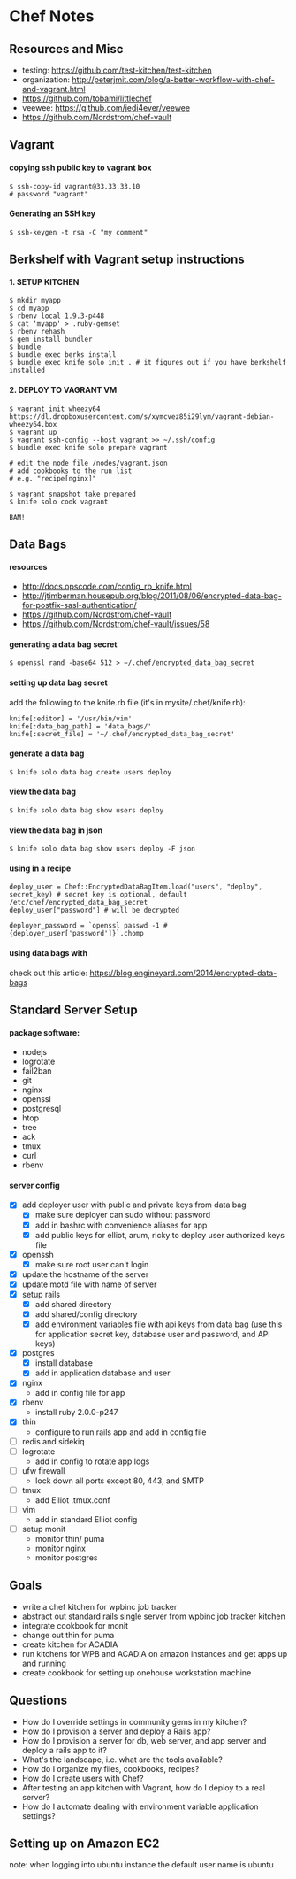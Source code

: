 # Chef Notes

## Resources and Misc

* testing: https://github.com/test-kitchen/test-kitchen
* organization: http://peterjmit.com/blog/a-better-workflow-with-chef-and-vagrant.html
* https://github.com/tobami/littlechef 
* veewee: https://github.com/jedi4ever/veewee
* https://github.com/Nordstrom/chef-vault

## Vagrant

#### copying ssh public key to vagrant box

	$ ssh-copy-id vagrant@33.33.33.10
	# password "vagrant"

#### Generating an SSH key

	$ ssh-keygen -t rsa -C "my comment"


## Berkshelf with Vagrant setup instructions

#### 1. SETUP KITCHEN

	$ mkdir myapp
	$ cd myapp
	$ rbenv local 1.9.3-p448
	$ cat 'myapp' > .ruby-gemset
	$ rbenv rehash
	$ gem install bundler 
	$ bundle 
	$ bundle exec berks install
	$ bundle exec knife solo init . # it figures out if you have berkshelf installed


#### 2. DEPLOY TO VAGRANT VM

	$ vagrant init wheezy64 https://dl.dropboxusercontent.com/s/xymcvez85i29lym/vagrant-debian-wheezy64.box
	$ vagrant up
	$ vagrant ssh-config --host vagrant >> ~/.ssh/config
	$ bundle exec knife solo prepare vagrant

	# edit the node file /nodes/vagrant.json
	# add cookbooks to the run list
	# e.g. "recipe[nginx]"

	$ vagrant snapshot take prepared
	$ knife solo cook vagrant

	BAM!

## Data Bags

#### resources

* http://docs.opscode.com/config_rb_knife.html
* http://jtimberman.housepub.org/blog/2011/08/06/encrypted-data-bag-for-postfix-sasl-authentication/
* https://github.com/Nordstrom/chef-vault
* https://github.com/Nordstrom/chef-vault/issues/58

#### generating a data bag secret

	$ openssl rand -base64 512 > ~/.chef/encrypted_data_bag_secret

#### setting up data bag secret

add the following to the knife.rb file (it's in mysite/.chef/knife.rb):

	knife[:editor] = '/usr/bin/vim'
	knife[:data_bag_path] = 'data_bags/'
	knife[:secret_file] = '~/.chef/encrypted_data_bag_secret'

#### generate a data bag

	$ knife solo data bag create users deploy

#### view the data bag

	$ knife solo data bag show users deploy

#### view the data bag in json

	$ knife solo data bag show users deploy -F json

#### using in a recipe

	deploy_user = Chef::EncryptedDataBagItem.load("users", "deploy", secret_key) # secret key is optional, default /etc/chef/encrypted_data_bag_secret
	deploy_user["password"] # will be decrypted

	deployer_password = `openssl passwd -1 #{deployer_user['password']}`.chomp

#### using data bags with 

check out this article: https://blog.engineyard.com/2014/encrypted-data-bags

## Standard Server Setup

#### package software:

* nodejs
* logrotate
* fail2ban
* git
* nginx
* openssl
* postgresql
* htop
* tree
* ack
* tmux
* curl
* rbenv

#### server config

* [x] add deployer user with public and private keys from data bag
	* [x] make sure deployer can sudo without password
	* [x] add in bashrc with convenience aliases for app
	* [x] add public keys for elliot, arum, ricky to deploy user authorized keys file
* [x] openssh
	* [x] make sure root user can't login 
* [x] update the hostname of the server
* [x] update motd file with name of server
* [x] setup rails
	* [x] add shared directory
	* [x] add shared/config directory
	* [x] add environment variables file with api keys from data bag 
			(use this for application secret key, database user and password, and API keys)
* [x] postgres
	* [x] install database
	* [x] add in application database and user
* [x] nginx
	* add in config file for app
* [x] rbenv 
	* install ruby 2.0.0-p247
* [x] thin 
	* configure to run rails app and add in config file
* [ ] redis and sidekiq
* [ ] logrotate
	* add in config to rotate app logs
* [ ] ufw firewall 
	* lock down all ports except 80, 443, and SMTP
* [ ] tmux
	* add Elliot .tmux.conf
* [ ] vim 
	* add in standard Elliot config
* [ ] setup monit
	* monitor thin/ puma
	* monitor nginx
	* monitor postgres

## Goals

* write a chef kitchen for wpbinc job tracker
* abstract out standard rails single server from wpbinc job tracker kitchen
* integrate cookbook for monit
* change out thin for puma
* create kitchen for ACADIA
* run kitchens for WPB and ACADIA on amazon instances and get apps up and running
* create cookbook for setting up onehouse workstation machine


## Questions

* How do I override settings in community gems in my kitchen?
* How do I provision a server and deploy a Rails app?
* How do I provision a server for db, web server, and app server and deploy a rails app to it?
* What's the landscape, i.e. what are the tools available?
* How do I organize my files, cookbooks, recipes?
* How do I create users with Chef?
* After testing an app kitchen with Vagrant, how do I deploy to a real server?
* How do I automate dealing with environment variable application settings?


## Setting up on Amazon EC2

note: when logging into ubuntu instance the default user name is ubuntu




